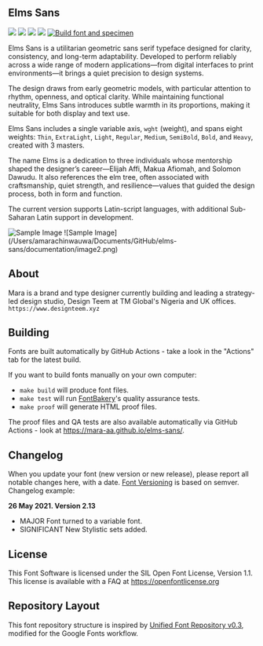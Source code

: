 ## Elms Sans

[![][Fontbakery]](https://mara-aa.github.io/elms-sans/fontbakery/fontbakery-report.html)
[![][Universal]](https://mara-aa.github.io/elms-sans.git/fontbakery/fontbakery-report.html)
[![][GF Profile]](https://mara-aa.github.io/elms-sans.git/fontbakery/fontbakery-report.html)
[![][Shaping]](https://mara-aa.github.io/elms-sans.git/fontbakery/fontbakery-report.html)
[![Build font and specimen](https://github.com/mara-aa/elms-sans/actions/workflows/build.yaml/badge.svg)](https://github.com/mara-aa/elms-sans/actions/workflows/build.yaml)

[Fontbakery]: https://img.shields.io/endpoint?url=https%3A%2F%2Fraw.githubusercontent.com%2Fmara-aa%2Felms-sans.git%2Fgh-pages%2Fbadges%2Foverall.json
[GF Profile]: https://img.shields.io/endpoint?url=https%3A%2F%2Fraw.githubusercontent.com%2Fmara-aa%2Felms-sans.git%2Fgh-pages%2Fbadges%2FGoogleFonts.json
[Outline Correctness]: https://img.shields.io/endpoint?url=https%3A%2F%2Fraw.githubusercontent.com%2Fmara-aa%2Felms-sans.git%2Fgh-pages%2Fbadges%2FOutlineCorrectnessChecks.json
[Shaping]: https://img.shields.io/endpoint?url=https%3A%2F%2Fraw.githubusercontent.com%2Fmara-aa%2Felms-sans.git%2Fgh-pages%2Fbadges%2FShapingChecks.json
[Universal]: https://img.shields.io/endpoint?url=https%3A%2F%2Fraw.githubusercontent.com%2Fmara-aa%2Felms-sans.git%2Fgh-pages%2Fbadges%2FUniversal.json



Elms Sans is a utilitarian geometric sans serif typeface designed for clarity, consistency, and long-term adaptability. Developed to perform reliably across a wide range of modern applications—from digital interfaces to print environments—it brings a quiet precision to design systems.

The design draws from early geometric models, with particular attention to rhythm, openness, and optical clarity. While maintaining functional neutrality, Elms Sans introduces subtle warmth in its proportions, making it suitable for both display and text use.

Elms Sans includes a single variable axis, `wght` (weight), and spans eight weights: `Thin`, `ExtraLight`, `Light`, `Regular`, `Medium`, `SemiBold`, `Bold`, and `Heavy`, created with 3 masters.

The name Elms is a dedication to three individuals whose mentorship shaped the designer’s career—Elijah Affi, Makua Afiomah, and Solomon Dawudu. It also references the elm tree, often associated with craftsmanship, quiet strength, and resilience—values that guided the design process, both in form and function.

The current version supports Latin-script languages, with additional Sub-Saharan Latin support in development.


![Sample Image](/Users/amarachinwauwa/Documents/GitHub/elms-sans/documentation/image1.png)
![Sample Image] (/Users/amarachinwauwa/Documents/GitHub/elms-sans/documentation/image2.png)


## About

Mara is a brand and type designer currently building and leading a strategy-led design studio, Design Teem at TM Global's Nigeria and UK offices.
`https://www.designteem.xyz`

## Building

Fonts are built automatically by GitHub Actions - take a look in the "Actions" tab for the latest build.

If you want to build fonts manually on your own computer:

* `make build` will produce font files.
* `make test` will run [FontBakery](https://github.com/googlefonts/fontbakery)'s quality assurance tests.
* `make proof` will generate HTML proof files.

The proof files and QA tests are also available automatically via GitHub Actions - look at https://mara-aa.github.io/elms-sans/.

## Changelog

When you update your font (new version or new release), please report all notable changes here, with a date.
[Font Versioning](https://github.com/googlefonts/gf-docs/tree/main/Spec#font-versioning) is based on semver. 
Changelog example:

**26 May 2021. Version 2.13**
- MAJOR Font turned to a variable font.
- SIGNIFICANT New Stylistic sets added.

## License

This Font Software is licensed under the SIL Open Font License, Version 1.1.
This license is available with a FAQ at https://openfontlicense.org

## Repository Layout

This font repository structure is inspired by [Unified Font Repository v0.3](https://github.com/unified-font-repository/Unified-Font-Repository), modified for the Google Fonts workflow.
